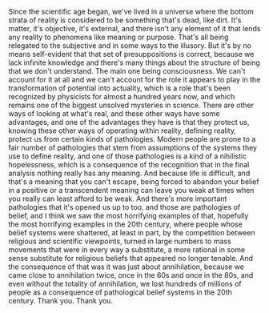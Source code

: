 Since the scientific age began, we've lived in a universe where the bottom strata of reality is considered to be something that's dead, like dirt. It's matter, it's objective, it's external, and there isn't any element of it that lends any reality to phenomena like meaning or purpose. That's all being relegated to the subjective and in some ways to the illusory. But it's by no means self-evident that that set of presuppositions is correct, because we lack infinite knowledge and there's many things about the structure of being that we don't understand. The main one being consciousness. We can't account for it at all and we can't account for the role it appears to play in the transformation of potential into actuality, which is a role that's been recognized by physicists for almost a hundred years now, and which remains one of the biggest unsolved mysteries in science. There are other ways of looking at what's real, and these other ways have some advantages, and one of the advantages they have is that they protect us, knowing these other ways of operating within reality, defining reality, protect us from certain kinds of pathologies. Modern people are prone to a fair number of pathologies that stem from assumptions of the systems they use to define reality, and one of those pathologies is a kind of a nihilistic hopelessness, which is a consequence of the recognition that in the final analysis nothing really has any meaning. And because life is difficult, and that's a meaning that you can't escape, being forced to abandon your belief in a positive or a transcendent meaning can leave you weak at times when you really can least afford to be weak. And there's more important pathologies that it's opened us up to too, and those are pathologies of belief, and I think we saw the most horrifying examples of that, hopefully the most horrifying examples in the 20th century, where people whose belief systems were shattered, at least in part, by the competition between religious and scientific viewpoints, turned in large numbers to mass movements that were in every way a substitute, a more rational in some sense substitute for religious beliefs that appeared no longer tenable. And the consequence of that was it was just about annihilation, because we came close to annihilation twice, once in the 60s and once in the 80s, and even without the totality of annihilation, we lost hundreds of millions of people as a consequence of pathological belief systems in the 20th century. Thank you. Thank you.